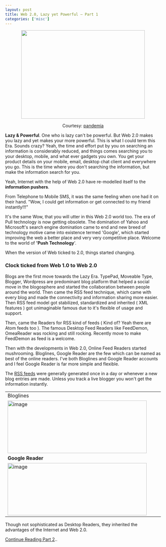 ```yaml
---
layout: post
title: Web 2.0, Lazy yet Powerful – Part 1
categories: ['misc']
---
```


<p align="center"><img width="400" src="http://farm1.static.flickr.com/124/354115832_6025a5e19d.jpg?v=0" height="286" /></p>
<p align="center">Courtesy: <a href="http://www.flickr.com/photos/pandemia/354115832/" title="Web 2.0 will make you lazy">pandemia</a></p>
<strong>Lazy &amp; Powerful</strong>. One who is lazy can't be powerful. But Web 2.0 makes you lazy and yet makes your more powerful. This is what I could term this Era. Sounds crazy? Yeah, the time and effort put by you on searching an information is considerably reduced, and things comes searching you to your desktop, mobile, and what ever gadgets you own. You get your product details on your mobile, email, desktop chat client and everywhere you go. This is the time where you don't searching the information, but make the information search for you.

<!--more-->

Yeah, Internet with the help of Web 2.0 have re-modelled itself to the <strong>information pushers</strong>.

From Telephone to Mobile SMS, it was the same feeling when one had it on their hand. "Wow, I could get information or get connected to my friend instantly!!!"

It's the same Wow, that you will utter in this Web 2.0 world too. The era of Pull technology is now getting obsolete. The domination of Yahoo and Microsoft's search engine domination came to end and new breed of technology motive came into existence termed 'Google', which started improving the web a better place and very very competitive place. Welcome to the world of <strong>'Push Technology</strong>'.

When the version of Web ticked to 2.0, things started changing.
<h3>Clock ticked from Web 1.0 to Web 2.0</h3>
Blogs are the first move towards the Lazy Era. TypePad, Moveable Type, Blogger, Wordpress are predominant blog platform that helped a social move in the blogosphere and started the collaboration between people around the world. Then came the RSS feed technique, which came with every blog and made the connectivity and information sharing more easier. Then RSS feed model got stabilized, standardized and inherited ( XML features ) got unimaginable famous due to it's flexible of usage and support.

Then, came the Readers for RSS kind of feeds ( Kind of? Yeah there are Atom feeds too ). The famous Desktop Feed Readers like FeedDemon, OmeaReader was rocking and still rocking. Recently move to make FeedDemon as feed is a welcome.

Then with the developments in Web 2.0, Online Feed Readers started mushrooming. Bloglines, Google Reader are the few which can be named as best of the online readers. I've both Bloglines and Google Reader accounts and I feel Google Reader is far more simple and flexible.

The <a target="_blank" href="http://feeds.feedburner.com/mymindleaks">RSS feeds</a> were generally generated once in a day or whenever a new blog entries are made. Unless you track a live blogger you won't get the information instantly.
<table border="0" width="554" cellPadding="2" cellSpacing="0">
<tr>
<td width="552" vAlign="top">Bloglines</td>
</tr>
<tr>
<td width="552" vAlign="top"><img border="0" width="450" src="../images/2008/03/image41.png" alt="image" height="170" /></td>
</tr>
<tr>
<td width="552" vAlign="top"><strong>Google Reader</strong></td>
</tr>
<tr>
<td width="552" vAlign="top"><img border="0" width="450" src="../images/2008/03/image10.png" alt="image" height="169" /></td>
</tr>
</table>
Though not sophisticated as Desktop Readers, they inherited the advantages of the Internet and Web 2.0.

<a href="http://www.maheshsubramaniya.com/web-20-lazy-yet-powerful-part-2/" title="Web 2.0, Lazy yet Powerful - Part 2">Continue Reading Part 2</a>..
